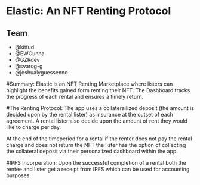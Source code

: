 # Elastic: An NFT Renting Protocol

## Team
- @kitfud
- @EWCunha
- @GZRdev
- @svarog-g
- @joshualyguessennd

#Summary: Elastic is an NFT Renting Marketplace where listers can highlight the benefits gained form renting their NFT. The Dashboard tracks the progress of each rental and ensures a timely return.

#The Renting Protocol: The app uses a collaterailized deposit (the amount is decided upon by the rental lister) as insurance at the outset of each agreement. A rental lister also decide upon the amount of rent they would like to charge per day.

At the end of the timeperiod for a rental if the renter does not pay the rental charge and does not return the NFT the lister has the option of collecting the collateral deposit via their personalized dashboard within the app.

#IPFS Incorperation: Upon the successful completion of a rental both the rentee and lister get a receipt from IPFS which can be used for accounting purposes.
